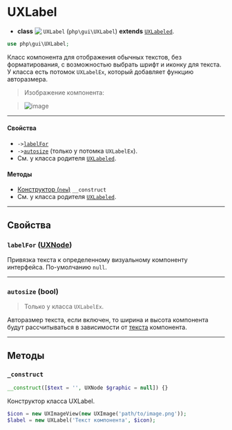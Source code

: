 # UXLabel

- **class** <img src="https://cloud.githubusercontent.com/assets/1113915/22618547/46438f0a-eaf0-11e6-8e88-689f576cb5b6.png" align="top" /> `UXLabel` (`php\gui\UXLabel`) **extends** [`UXLabeled`](UXLabeled).
```php
use php\gui\UXLabel;
```

Класс компонента для отображения обычных текстов, без форматирования, с возможностью выбрать шрифт и иконку для текста. У класса есть потомок `UXLabelEx`, который добавляет функцию авторазмера.

> Изображение компонента:

> ![image](https://cloud.githubusercontent.com/assets/1113915/22618557/ac634d7a-eaf0-11e6-815d-ceaf89a07515.png)

---

#### Свойства
- `->`[`labelFor`](#labelfor-uxnode)
- `->`[`autosize`](#autosize-bool) (только у потомка `UXLabelEx`).
- См. у класса родителя [`UXLabeled`](UXLabeled).

#### Методы
- [Конструктор (`new`)](#__construct) `__construct`
- См. у класса родителя [`UXLabeled`](UXLabeled).

---

## Свойства

### `labelFor` ([UXNode](UXNode))
Привязка текста к определенному визуальному компоненту интерфейса. По-умолчанию `null`.

---

### `autosize` (bool)
> Только у класса `UXLabelEx`.

Авторазмер текста, если включен, то ширина и высота компонента будут рассчитываться в зависимости от [текста](UXLabeled#text-string) компонента.

---

## Методы

### `_construct`
```php
__construct([$text = '', UXNode $graphic = null]) {}
```
Конструктор класса UXLabel.
```php
$icon = new UXImageView(new UXImage('path/to/image.png'));
$label = new UXLabel('Текст компонента', $icon);
```